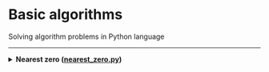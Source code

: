 # Basic algorithms

Solving algorithm problems in Python language

---

<details>
<summary>
<b>Nearest zero (<a href="nearest_zero.py">nearest_zero.py</a>)</b>
</summary>

#### Problem
  Timothy is looking for a place to build himself a house. The street he wants to live on has length n, that is, it consists of n identical consecutive plots. Each plot is either empty, or a house has already been built on it.

Social Timofey doesn't want to live far away from other people on that street. That's why for each plot he needs to know the distance to the nearest empty plot. If the plot is empty, this value will be zero - the distance to himself.

Help Timothy calculate the distances he is looking for. You have a street map to do this. The houses in Timothy's town are numbered in the order in which they were built, so their numbers are not ordered on the map in any way. Empty areas are marked with zeros.

#### Input format
The first line contains street length n (1 ≤ n ≤ 106). 
The next line contains n non-negative integers - house numbers and designations of empty areas on the map (zeros). 
It is guaranteed that there is at least one zero in the sequence. 
The house numbers (positive numbers) are unique and do not exceed 10^9.
